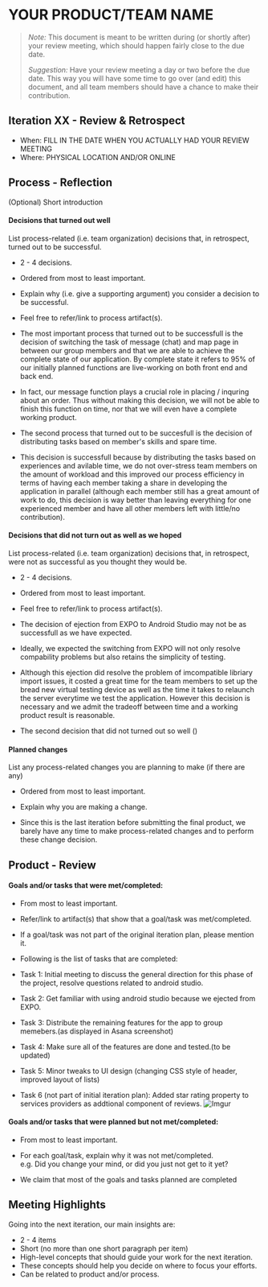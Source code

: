 # YOUR PRODUCT/TEAM NAME

 > _Note:_ This document is meant to be written during (or shortly after) your review meeting, which should happen fairly close to the due date.      
 >      
 > _Suggestion:_ Have your review meeting a day or two before the due date. This way you will have some time to go over (and edit) this document, and all team members should have a chance to make their contribution.


## Iteration XX - Review & Retrospect

 * When: FILL IN THE DATE WHEN YOU ACTUALLY HAD YOUR REVIEW MEETING
 * Where: PHYSICAL LOCATION AND/OR ONLINE

## Process - Reflection

(Optional) Short introduction

#### Decisions that turned out well

List process-related (i.e. team organization) decisions that, in retrospect, turned out to be successful.


 * 2 - 4 decisions.
 * Ordered from most to least important.
 * Explain why (i.e. give a supporting argument) you consider a decision to be successful.
 * Feel free to refer/link to process artifact(s).

 
* The most important process that turned out to be successfull is the decision of switching the task of message (chat) and map page in between our group members and that we are able to achieve the complete state of our application. By complete state it refers to 95% of our initially planned functions are live-working on both front end and back end. 
* In fact, our message function plays a crucial role in placing / inquring about an order. Thus without making this decision, we will not be able to finish this function on time, nor that we will even have a complete working product.
* The second process that turned out to be succesfull is the decision of distributing tasks based on member's skills and spare time.
* This decision is successfull because by distributing the tasks based on experiences and avilable time, we do not over-stress team members on the amount of workload and this improved our process efficiency in terms of having each member taking a share in developing the application in parallel (although each member still has a great amount of work to do, this decision is way better than leaving everything for one experienced member and have all other members left with little/no contribution).

#### Decisions that did not turn out as well as we hoped

List process-related (i.e. team organization) decisions that, in retrospect, were not as successful as you thought they would be.

 * 2 - 4 decisions.
 * Ordered from most to least important.
 * Feel free to refer/link to process artifact(s).
 
 * The decision of ejection from EXPO to Android Studio may not be as successfull as we have expected.
 * Ideally, we expected the switching from EXPO will not only resolve compability problems but also retains the simplicity of testing.
 * Although this ejection did resolve the problem of imcompatible libriary import issues, it costed a great time for the team members to set up the bread new virtual testing device as well as the time it takes to relaunch the server everytime we test the application. However this decision is necessary and we admit the tradeoff between time and a working product result is reasonable.
 * The second decision that did not turned out so well ()


#### Planned changes

List any process-related changes you are planning to make (if there are any)

 * Ordered from most to least important.
 * Explain why you are making a change.
 
 * Since this is the last iteration before submitting the final product, we barely have any time to make process-related changes and to perform these change decision.


## Product - Review

#### Goals and/or tasks that were met/completed:

 * From most to least important.
 * Refer/link to artifact(s) that show that a goal/task was met/completed.
 * If a goal/task was not part of the original iteration plan, please mention it.
 
 * Following is the list of tasks that are completed:
 * Task 1: Initial meeting to discuss the general direction for this phase of the project, resolve questions related to android studio.
 * Task 2: Get familiar with using android studio because we ejected from EXPO.
 * Task 3: Distribute the remaining features for the app to group memebers.(as displayed in Asana screenshot)
 * Task 4: Make sure all of the features are done and tested.(to be updated)
 * Task 5: Minor tweaks to UI design (changing CSS style of header, improved layout of lists)
 * Task 6 (not part of initial iteration plan): Added star rating property to services providers as addtional component of reviews.
   ![Imgur](https://i.imgur.com/Ply4XaK.png)

#### Goals and/or tasks that were planned but not met/completed:

 * From most to least important.
 * For each goal/task, explain why it was not met/completed.      
   e.g. Did you change your mind, or did you just not get to it yet?
 
 * We claim that most of the goals and tasks planned are completed  

## Meeting Highlights

Going into the next iteration, our main insights are:

 * 2 - 4 items
 * Short (no more than one short paragraph per item)
 * High-level concepts that should guide your work for the next iteration.
 * These concepts should help you decide on where to focus your efforts.
 * Can be related to product and/or process.
